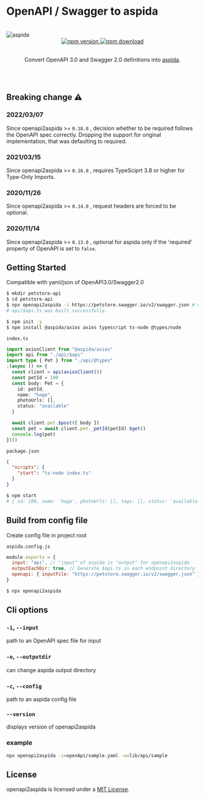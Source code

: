 # OpenAPI / Swagger to aspida

<br />
<img src="https://aspida.github.io/aspida/logos/png/logo.png" alt="aspida" title="aspida" />
<div align="center">
  <a href="https://www.npmjs.com/package/openapi2aspida">
    <img src="https://img.shields.io/npm/v/openapi2aspida" alt="npm version" />
  </a>
  <a href="https://www.npmjs.com/package/openapi2aspida">
    <img src="https://img.shields.io/npm/dm/openapi2aspida" alt="npm download" />
  </a>
</div>
<br />
<p align="center">Convert OpenAPI 3.0 and Swagger 2.0 definitions into <a href="https://github.com/aspida/aspida/tree/master/packages/aspida">aspida</a>.</p>
<br />
<br />

## Breaking change :warning:

### 2022/03/07

Since openapi2aspida >= `0.18.0` , decision whether to be required follows the OpenAPI spec correctly. Dropping the support for original implementation, that was defaulting to required.

### 2021/03/15

Since openapi2aspida >= `0.16.0` , requires TypeSciprt 3.8 or higher for Type-Only Imports.

### 2020/11/26

Since openapi2aspida >= `0.14.0` , request headers are forced to be optional.

### 2020/11/14

Since openapi2aspida >= `0.13.0` , optional for aspida only if the 'required' property of OpenAPI is set to `false`.

## Getting Started

Compatible with yaml/json of OpenAPI3.0/Swagger2.0

```sh
$ mkdir petstore-api
$ cd petstore-api
$ npx openapi2aspida -i https://petstore.swagger.io/v2/swagger.json # or ../local-swagger.yaml
# api/$api.ts was built successfully.

$ npm init -y
$ npm install @aspida/axios axios typescript ts-node @types/node
```

`index.ts`

```ts
import axiosClient from "@aspida/axios"
import api from "./api/$api"
import type { Pet } from "./api/@types"
;(async () => {
  const client = api(axiosClient())
  const petId = 100
  const body: Pet = {
    id: petId,
    name: "hoge",
    photoUrls: [],
    status: "available"
  }

  await client.pet.$post({ body })
  const pet = await client.pet._petId(petId).$get()
  console.log(pet)
})()
```

`package.json`

```json
{
  "scripts": {
    "start": "ts-node index.ts"
  }
}
```

```sh
$ npm start
# { id: 100, name: 'hoge', photoUrls: [], tags: [], status: 'available' }
```

## Build from config file

Create config file in project root

`aspida.config.js`

```js
module.exports = {
  input: "api", // "input" of aspida is "output" for openapi2aspida
  outputEachDir: true, // Generate $api.ts in each endpoint directory
  openapi: { inputFile: "https://petstore.swagger.io/v2/swagger.json" }
}
```

```sh
$ npx openapi2aspida
```

## Cli options

### `-i`, `--input`

path to an OpenAPI spec file for input

### `-o`, `--outputdir`

can change aspida output directory

### `-c`, `--config`

path to an aspida config file

### `--version`

displays version of openapi2aspida

### example

```bash
npx openapi2aspida -i=openApi/sample.yaml -o=lib/api/sample
```

## License

openapi2aspida is licensed under a [MIT License](https://github.com/aspida/openapi2aspida/blob/master/LICENSE).
